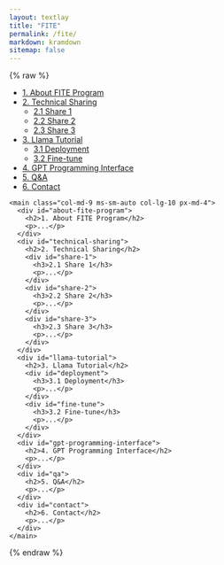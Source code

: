 ```yaml
---
layout: textlay
title: "FITE"
permalink: /fite/
markdown: kramdown
sitemap: false
---
```


{% raw %}
<div class="container-fluid">
  <div class="row">
    <nav id="sidebar" class="col-md-3 col-lg-2 d-md-block bg-light sidebar">
      <div class="position-sticky">
        <ul class="nav flex-column">
          <li class="nav-item">
            <a class="nav-link active" href="#about-fite-program">1. About FITE Program</a>
          </li>
          <li class="nav-item">
            <a class="nav-link" href="#technical-sharing">2. Technical Sharing</a>
            <ul>
              <li><a class="nav-link" href="#share-1">2.1 Share 1</a></li>
              <li><a class="nav-link" href="#share-2">2.2 Share 2</a></li>
              <li><a class="nav-link" href="#share-3">2.3 Share 3</a></li>
            </ul>
          </li>
          <li class="nav-item">
            <a class="nav-link" href="#llama-tutorial">3. Llama Tutorial</a>
            <ul>
              <li><a class="nav-link" href="#deployment">3.1 Deployment</a></li>
              <li><a class="nav-link" href="#fine-tune">3.2 Fine-tune</a></li>
            </ul>
          </li>
          <li class="nav-item">
            <a class="nav-link" href="#gpt-programming-interface">4. GPT Programming Interface</a></li>
          <li class="nav-item">
            <a class="nav-link" href="#qa">5. Q&A</a></li>
          <li class="nav-item">
            <a class="nav-link" href="#contact">6. Contact</a></li>
        </ul>
      </div>
    </nav>

    <main class="col-md-9 ms-sm-auto col-lg-10 px-md-4">
      <div id="about-fite-program">
        <h2>1. About FITE Program</h2>
        <p>...</p>
      </div>
      <div id="technical-sharing">
        <h2>2. Technical Sharing</h2>
        <div id="share-1">
          <h3>2.1 Share 1</h3>
          <p>...</p>
        </div>
        <div id="share-2">
          <h3>2.2 Share 2</h3>
          <p>...</p>
        </div>
        <div id="share-3">
          <h3>2.3 Share 3</h3>
          <p>...</p>
        </div>
      </div>
      <div id="llama-tutorial">
        <h2>3. Llama Tutorial</h2>
        <div id="deployment">
          <h3>3.1 Deployment</h3>
          <p>...</p>
        </div>
        <div id="fine-tune">
          <h3>3.2 Fine-tune</h3>
          <p>...</p>
        </div>
      </div>
      <div id="gpt-programming-interface">
        <h2>4. GPT Programming Interface</h2>
        <p>...</p>
      </div>
      <div id="qa">
        <h2>5. Q&A</h2>
        <p>...</p>
      </div>
      <div id="contact">
        <h2>6. Contact</h2>
        <p>...</p>
      </div>
    </main>
  </div>
</div>

<style>
  #sidebar ul ul {
    padding-left: 20px;
  }
</style>
{% endraw %}
